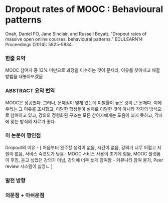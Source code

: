 # Dropout rates of MOOC : Behavioural patterns

Onah, Daniel FO, Jane Sinclair, and Russell Boyatt. "Dropout rates of massive open online courses: behavioural patterns." EDULEARN14 Proceedings (2014): 5825-5834.

### 한줄 요약

MOOC 참여자 중 13% 미만으로 과정을 이수하는 것이 문제라, 이유를 찾아내고 해결 방법을 내놓아보겠음

### ABSTRACT 요약 번역

MOOC은 성공했다. 그러나, 문제점이 몇개 있는데 이탈률이 높은 것이 큰 문제다. 이에 우리는 그 이유를 조사했고, 이탈한 학생들이 실제로 이탈한 것이 아니라 각자의 방식으로 참여하고 있고, 강의의 정형화된 구조는 모든 참여자에게는 도움이 되지 못하고, 각자에 맞는 방식의 자료가 좋다.

### 이 논문이 짱인점

Dropout의 이유 - [ 처음부터 완주할 생각이 없음, 시간이 없음, 강의가 너무 어렵고 지원이 없음, 서비스 숙련도가 낮음 : MOOC 서비스 사용이 초기에 힘듦, MOOC 플랫폼이 후짐, 듣고 싶었던 강의가 아님, 강의에 너무 늦게 참여함 - 커뮤니티 참여 불가, Peer review 시스템이 싫엉ㄴ ]

### 발전 방향

### 의문점 + 아쉬운점




